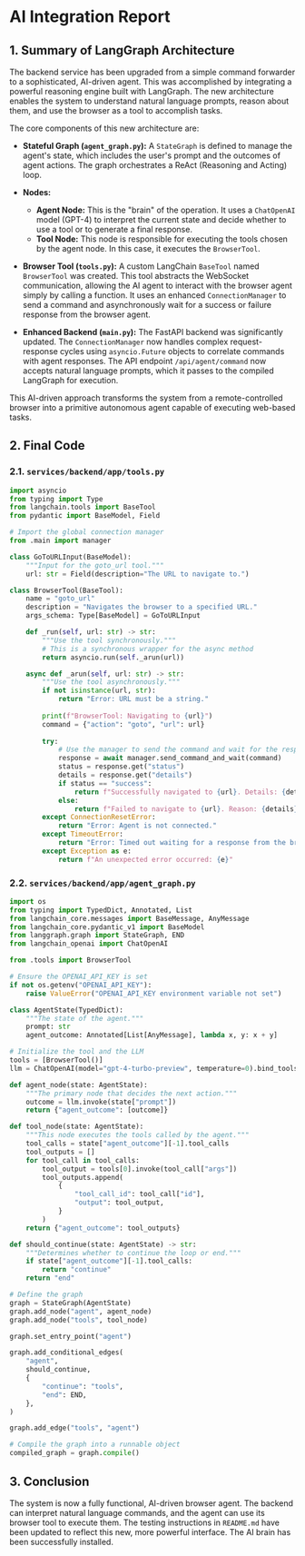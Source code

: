# AI Integration Report

## 1. Summary of LangGraph Architecture

The backend service has been upgraded from a simple command forwarder to a sophisticated, AI-driven agent. This was accomplished by integrating a powerful reasoning engine built with LangGraph. The new architecture enables the system to understand natural language prompts, reason about them, and use the browser as a tool to accomplish tasks.

The core components of this new architecture are:

-   **Stateful Graph (`agent_graph.py`):** A `StateGraph` is defined to manage the agent's state, which includes the user's prompt and the outcomes of agent actions. The graph orchestrates a ReAct (Reasoning and Acting) loop.

-   **Nodes:**
    -   **Agent Node:** This is the "brain" of the operation. It uses a `ChatOpenAI` model (GPT-4) to interpret the current state and decide whether to use a tool or to generate a final response.
    -   **Tool Node:** This node is responsible for executing the tools chosen by the agent node. In this case, it executes the `BrowserTool`.

-   **Browser Tool (`tools.py`):** A custom LangChain `BaseTool` named `BrowserTool` was created. This tool abstracts the WebSocket communication, allowing the AI agent to interact with the browser agent simply by calling a function. It uses an enhanced `ConnectionManager` to send a command and asynchronously wait for a success or failure response from the browser agent.

-   **Enhanced Backend (`main.py`):** The FastAPI backend was significantly updated. The `ConnectionManager` now handles complex request-response cycles using `asyncio.Future` objects to correlate commands with agent responses. The API endpoint `/api/agent/command` now accepts natural language prompts, which it passes to the compiled LangGraph for execution.

This AI-driven approach transforms the system from a remote-controlled browser into a primitive autonomous agent capable of executing web-based tasks.

## 2. Final Code

### 2.1. `services/backend/app/tools.py`

```python
import asyncio
from typing import Type
from langchain.tools import BaseTool
from pydantic import BaseModel, Field

# Import the global connection manager
from .main import manager

class GoToURLInput(BaseModel):
    """Input for the goto_url tool."""
    url: str = Field(description="The URL to navigate to.")

class BrowserTool(BaseTool):
    name = "goto_url"
    description = "Navigates the browser to a specified URL."
    args_schema: Type[BaseModel] = GoToURLInput

    def _run(self, url: str) -> str:
        """Use the tool synchronously."""
        # This is a synchronous wrapper for the async method
        return asyncio.run(self._arun(url))

    async def _arun(self, url: str) -> str:
        """Use the tool asynchronously."""
        if not isinstance(url, str):
            return "Error: URL must be a string."
        
        print(f"BrowserTool: Navigating to {url}")
        command = {"action": "goto", "url": url}
        
        try:
            # Use the manager to send the command and wait for the response
            response = await manager.send_command_and_wait(command)
            status = response.get("status")
            details = response.get("details")
            if status == "success":
                return f"Successfully navigated to {url}. Details: {details}"
            else:
                return f"Failed to navigate to {url}. Reason: {details}"
        except ConnectionResetError:
            return "Error: Agent is not connected."
        except TimeoutError:
            return "Error: Timed out waiting for a response from the browser agent."
        except Exception as e:
            return f"An unexpected error occurred: {e}"
```

### 2.2. `services/backend/app/agent_graph.py`

```python
import os
from typing import TypedDict, Annotated, List
from langchain_core.messages import BaseMessage, AnyMessage
from langchain_core.pydantic_v1 import BaseModel
from langgraph.graph import StateGraph, END
from langchain_openai import ChatOpenAI

from .tools import BrowserTool

# Ensure the OPENAI_API_KEY is set
if not os.getenv("OPENAI_API_KEY"):
    raise ValueError("OPENAI_API_KEY environment variable not set")

class AgentState(TypedDict):
    """The state of the agent."""
    prompt: str
    agent_outcome: Annotated[List[AnyMessage], lambda x, y: x + y]

# Initialize the tool and the LLM
tools = [BrowserTool()]
llm = ChatOpenAI(model="gpt-4-turbo-preview", temperature=0).bind_tools(tools)

def agent_node(state: AgentState):
    """The primary node that decides the next action."""
    outcome = llm.invoke(state["prompt"])
    return {"agent_outcome": [outcome]}

def tool_node(state: AgentState):
    """This node executes the tools called by the agent."""
    tool_calls = state["agent_outcome"][-1].tool_calls
    tool_outputs = []
    for tool_call in tool_calls:
        tool_output = tools[0].invoke(tool_call["args"])
        tool_outputs.append(
            {
                "tool_call_id": tool_call["id"],
                "output": tool_output,
            }
        )
    return {"agent_outcome": tool_outputs}

def should_continue(state: AgentState) -> str:
    """Determines whether to continue the loop or end."""
    if state["agent_outcome"][-1].tool_calls:
        return "continue"
    return "end"

# Define the graph
graph = StateGraph(AgentState)
graph.add_node("agent", agent_node)
graph.add_node("tools", tool_node)

graph.set_entry_point("agent")

graph.add_conditional_edges(
    "agent",
    should_continue,
    {
        "continue": "tools",
        "end": END,
    },
)

graph.add_edge("tools", "agent")

# Compile the graph into a runnable object
compiled_graph = graph.compile()
```

## 3. Conclusion

The system is now a fully functional, AI-driven browser agent. The backend can interpret natural language commands, and the agent can use its browser tool to execute them. The testing instructions in `README.md` have been updated to reflect this new, more powerful interface. The AI brain has been successfully installed.
